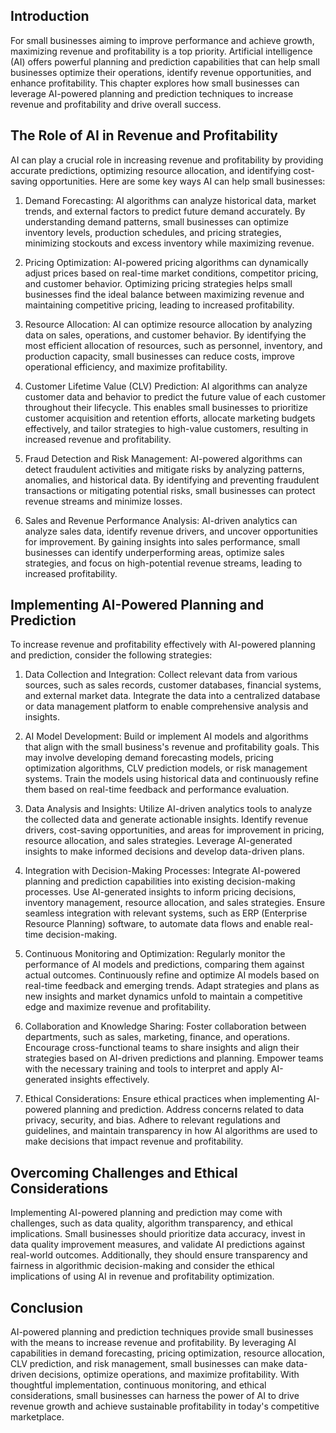 
## Introduction

For small businesses aiming to improve performance and achieve growth, maximizing revenue and profitability is a top priority. Artificial intelligence (AI) offers powerful planning and prediction capabilities that can help small businesses optimize their operations, identify revenue opportunities, and enhance profitability. This chapter explores how small businesses can leverage AI-powered planning and prediction techniques to increase revenue and profitability and drive overall success.

## The Role of AI in Revenue and Profitability

AI can play a crucial role in increasing revenue and profitability by providing accurate predictions, optimizing resource allocation, and identifying cost-saving opportunities. Here are some key ways AI can help small businesses:

1. Demand Forecasting: AI algorithms can analyze historical data, market trends, and external factors to predict future demand accurately. By understanding demand patterns, small businesses can optimize inventory levels, production schedules, and pricing strategies, minimizing stockouts and excess inventory while maximizing revenue.
    
2. Pricing Optimization: AI-powered pricing algorithms can dynamically adjust prices based on real-time market conditions, competitor pricing, and customer behavior. Optimizing pricing strategies helps small businesses find the ideal balance between maximizing revenue and maintaining competitive pricing, leading to increased profitability.
    
3. Resource Allocation: AI can optimize resource allocation by analyzing data on sales, operations, and customer behavior. By identifying the most efficient allocation of resources, such as personnel, inventory, and production capacity, small businesses can reduce costs, improve operational efficiency, and maximize profitability.
    
4. Customer Lifetime Value (CLV) Prediction: AI algorithms can analyze customer data and behavior to predict the future value of each customer throughout their lifecycle. This enables small businesses to prioritize customer acquisition and retention efforts, allocate marketing budgets effectively, and tailor strategies to high-value customers, resulting in increased revenue and profitability.
    
5. Fraud Detection and Risk Management: AI-powered algorithms can detect fraudulent activities and mitigate risks by analyzing patterns, anomalies, and historical data. By identifying and preventing fraudulent transactions or mitigating potential risks, small businesses can protect revenue streams and minimize losses.
    
6. Sales and Revenue Performance Analysis: AI-driven analytics can analyze sales data, identify revenue drivers, and uncover opportunities for improvement. By gaining insights into sales performance, small businesses can identify underperforming areas, optimize sales strategies, and focus on high-potential revenue streams, leading to increased profitability.
    

## Implementing AI-Powered Planning and Prediction

To increase revenue and profitability effectively with AI-powered planning and prediction, consider the following strategies:

1. Data Collection and Integration: Collect relevant data from various sources, such as sales records, customer databases, financial systems, and external market data. Integrate the data into a centralized database or data management platform to enable comprehensive analysis and insights.
    
2. AI Model Development: Build or implement AI models and algorithms that align with the small business's revenue and profitability goals. This may involve developing demand forecasting models, pricing optimization algorithms, CLV prediction models, or risk management systems. Train the models using historical data and continuously refine them based on real-time feedback and performance evaluation.
    
3. Data Analysis and Insights: Utilize AI-driven analytics tools to analyze the collected data and generate actionable insights. Identify revenue drivers, cost-saving opportunities, and areas for improvement in pricing, resource allocation, and sales strategies. Leverage AI-generated insights to make informed decisions and develop data-driven plans.
    
4. Integration with Decision-Making Processes: Integrate AI-powered planning and prediction capabilities into existing decision-making processes. Use AI-generated insights to inform pricing decisions, inventory management, resource allocation, and sales strategies. Ensure seamless integration with relevant systems, such as ERP (Enterprise Resource Planning) software, to automate data flows and enable real-time decision-making.
    
5. Continuous Monitoring and Optimization: Regularly monitor the performance of AI models and predictions, comparing them against actual outcomes. Continuously refine and optimize AI models based on real-time feedback and emerging trends. Adapt strategies and plans as new insights and market dynamics unfold to maintain a competitive edge and maximize revenue and profitability.
    
6. Collaboration and Knowledge Sharing: Foster collaboration between departments, such as sales, marketing, finance, and operations. Encourage cross-functional teams to share insights and align their strategies based on AI-driven predictions and planning. Empower teams with the necessary training and tools to interpret and apply AI-generated insights effectively.
    
7. Ethical Considerations: Ensure ethical practices when implementing AI-powered planning and prediction. Address concerns related to data privacy, security, and bias. Adhere to relevant regulations and guidelines, and maintain transparency in how AI algorithms are used to make decisions that impact revenue and profitability.
    

## Overcoming Challenges and Ethical Considerations

Implementing AI-powered planning and prediction may come with challenges, such as data quality, algorithm transparency, and ethical implications. Small businesses should prioritize data accuracy, invest in data quality improvement measures, and validate AI predictions against real-world outcomes. Additionally, they should ensure transparency and fairness in algorithmic decision-making and consider the ethical implications of using AI in revenue and profitability optimization.

## Conclusion

AI-powered planning and prediction techniques provide small businesses with the means to increase revenue and profitability. By leveraging AI capabilities in demand forecasting, pricing optimization, resource allocation, CLV prediction, and risk management, small businesses can make data-driven decisions, optimize operations, and maximize profitability. With thoughtful implementation, continuous monitoring, and ethical considerations, small businesses can harness the power of AI to drive revenue growth and achieve sustainable profitability in today's competitive marketplace.
